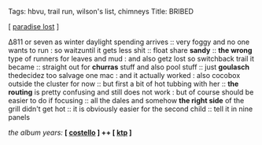 Tags: hbvu, trail run, wilson's list, chimneys
Title: BRIBED
  
[ [paradise lost](https://maps.app.goo.gl/tQY3N5HGJuHHwjKf8) ]

∆811 or seven as winter daylight spending arrives :: very foggy and no one wants to run : so waitzuntil it gets less shit :: float share **sandy** :: **the wrong** type of runners for leaves and mud : and also getz lost so switchback trail it became :: straight out for **churras** stuff and also pool stuff :: just **goulasch** thedecidez too salvage one mac : and it actually worked : also cocobox outside the cluster for now :: but first a bit of hot tubbing with her :: **the routing** is pretty confusing and still does not work : but of course should be easier to do if focusing :: all the dales and somehow **the right side** of the grill didn't get hot :: it is obviously easier for the second child :: tell it in nine panels  
  
_the album years:_ **[ [costello](https://rateyourmusic.com/release/album/elvis-costello-and-the-attractions/punch-the-clock/) ] ++ [ [ktp](https://rateyourmusic.com/release/album/kissing-the-pink/naked/) ]**  
